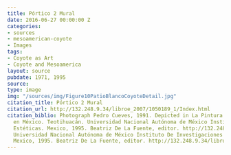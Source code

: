 ```yaml
---
title: Pórtico 2 Mural
date: 2016-06-27 00:00:00 Z
categories:
- sources
- mesoamerican-coyote
- Images
tags:
- Coyote as Art
- Coyote and Mesoamerica
layout: source
pubdate: 1971, 1995
source: 
type: image
img: "/sources/img/Figure10PatioBlancoCoyoteDetail.jpg"
citation_title: Pórtico 2 Mural
citation_url: http://132.248.9.34/libroe_2007/1050189_1/Index.html
citation_biblio: Photograph Pedro Cueves, 1991. Depicted in La Pintura Mural Prehispánica
  en México. Teotihuacán. Universidad Nacional Autónoma de México Instituto De Investigaciones
  Estéticas. Mexico, 1995. Beatriz De La Fuente, editor. http://132.248.9.34/libroe_2007/1050189_1/Index.html
  Universidad Nacional Autónoma de México Instituto De Investigaciones Estéticas.
  Mexico, 1995. Beatriz De La Fuente, editor. http://132.248.9.34/libroe_2007/1050189_1/Index.html
---
```



